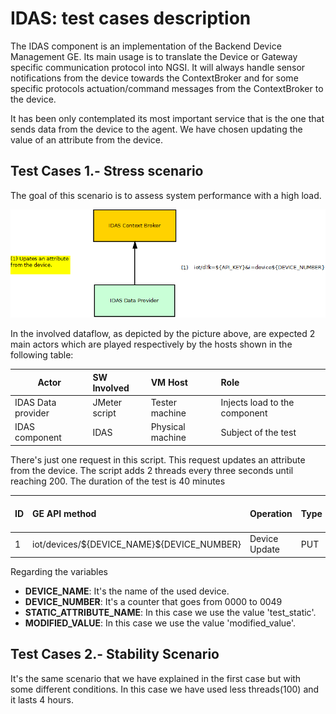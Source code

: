 # IDAS: test cases description #

The IDAS component is an implementation of the Backend Device Management GE. 
Its main usage is to translate the Device or Gateway specific communication protocol into NGSI. It will always handle sensor notifications from the device towards the ContextBroker and for some specific protocols actuation/command messages from the ContextBroker to the device.

It has been only contemplated its most important service that is the one that sends data from the device to the agent. We have chosen updating the value of an attribute from the device.

## Test Cases 1.- Stress scenario ##

The goal of this scenario is to assess system performance with a high load.

![Actores IDAS ](./IDAS1.png)

In the involved dataflow, as depicted by the picture above, are expected 2 main actors which are played respectively by the hosts shown in the following table:

| Actor | SW Involved | VM Host | Role |
|-------|:------------|:--------|:-----|
| IDAS Data provider | JMeter script | Tester machine | Injects load to the component |
| IDAS component | IDAS | Physical machine | Subject of the test |

There's just one request in this script. This request updates an attribute from the device. The script adds 2 threads every three seconds until reaching 200. The duration of the test is 40 minutes


|ID	| GE API method	| Operation	| Type	| Payload	| Max. Concurrent Threads |
|---|:--------------|:----------|:------|:----------|:------------------------|
| 1 |	iot/devices/\${DEVICE_NAME}${DEVICE_NUMBER} | Device Update | PUT |  ![Payload ](./payload1.png) | 200 |

Regarding the variables

- **DEVICE_NAME**: It's the name of the used device.
- **DEVICE_NUMBER**: It's a counter that goes from 0000 to 0049
- **STATIC_ATTRIBUTE_NAME**: In this case we use the value 'test_static'.
- **MODIFIED_VALUE**: In this case we use the value 'modified_value'.


## Test Cases 2.- Stability Scenario ##

It's the same scenario that we have explained in the first case but with some different conditions. In this case we have used less threads(100) and it lasts 4 hours.